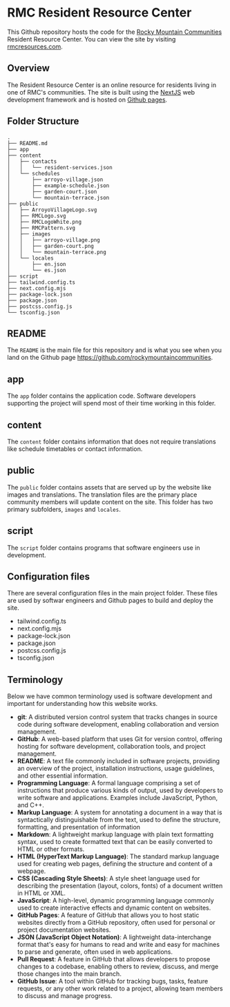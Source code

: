 # RMC Resident Resource Center

This Github repository hosts the code for the [Rocky Mountain Communities](https://rockymountaincommunities.org/) Resident Resource Center. You can view the site by visiting [rmcresources.com](https://rmcresources.com).

## Overview

The Resident Resource Center is an online resource for residents living in one of RMC's communities. The site is built using the [NextJS](https://nextjs.org/) web development framework and is hosted on [Github pages](https://pages.github.com/).

## Folder Structure

```
.
├── README.md
├── app
├── content
│   ├── contacts
│   │   └── resident-services.json
│   └── schedules
│       ├── arroyo-village.json
│       ├── example-schedule.json
│       ├── garden-court.json
│       └── mountain-terrace.json
├── public
│   ├── ArroyoVillageLogo.svg
│   ├── RMCLogo.svg
│   ├── RMCLogoWhite.png
│   ├── RMCPattern.svg
│   ├── images
│   │   ├── arroyo-village.png
│   │   ├── garden-court.png
│   │   └── mountain-terrace.png
│   └── locales
│       ├── en.json
│       └── es.json
├── script
├── tailwind.config.ts
├── next.config.mjs
├── package-lock.json
├── package.json
├── postcss.config.js
└── tsconfig.json
```

## README

The `README` is the main file for this repository and is what you see when you land on the Github page https://github.com/rockymountaincommunities.

## app

The `app` folder contains the application code. Software developers supporting the project will spend most of their time working in this folder.

## content

The `content` folder contains information that does not require translations like schedule timetables or contact information.

## public

The `public` folder contains assets that are served up by the website like images and translations. The translation files are the primary place community members will update content on the site. This folder has two primary subfolders, `images` and `locales`.

## script

The `script` folder contains programs that software engineers use in development.

## Configuration files

There are several configuration files in the main project folder. These files are used by softwar engineers and Github pages to build and deploy the site.

- tailwind.config.ts
- next.config.mjs
- package-lock.json
- package.json
- postcss.config.js
- tsconfig.json

## Terminology

Below we have common terminology used is software development and important for understanding how this website works.

- **git**: A distributed version control system that tracks changes in source code during software development, enabling collaboration and version management.
- **GitHub**: A web-based platform that uses Git for version control, offering hosting for software development, collaboration tools, and project management.
- **README**: A text file commonly included in software projects, providing an overview of the project, installation instructions, usage guidelines, and other essential information.
- **Programming Language**: A formal language comprising a set of instructions that produce various kinds of output, used by developers to write software and applications. Examples include JavaScript, Python, and C++.
- **Markup Language**: A system for annotating a document in a way that is syntactically distinguishable from the text, used to define the structure, formatting, and presentation of information
- **Markdown**: A lightweight markup language with plain text formatting syntax, used to create formatted text that can be easily converted to HTML or other formats.
- **HTML (HyperText Markup Language)**: The standard markup language used for creating web pages, defining the structure and content of a webpage.
- **CSS (Cascading Style Sheets)**: A style sheet language used for describing the presentation (layout, colors, fonts) of a document written in HTML or XML.
- **JavaScript**: A high-level, dynamic programming language commonly used to create interactive effects and dynamic content on websites.
- **GitHub Pages**: A feature of GitHub that allows you to host static websites directly from a GitHub repository, often used for personal or project documentation websites.
- **JSON (JavaScript Object Notation)**: A lightweight data-interchange format that's easy for humans to read and write and easy for machines to parse and generate, often used in web applications.
- **Pull Request**: A feature in GitHub that allows developers to propose changes to a codebase, enabling others to review, discuss, and merge those changes into the main branch.
- **GitHub Issue**: A tool within GitHub for tracking bugs, tasks, feature requests, or any other work related to a project, allowing team members to discuss and manage progress.


